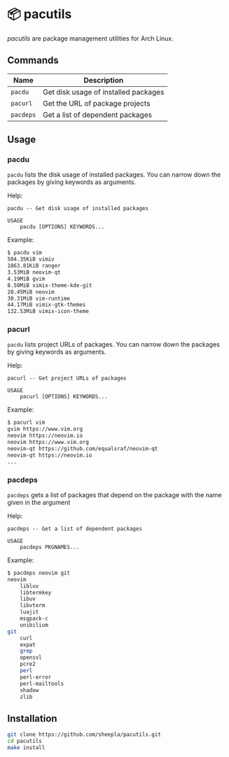 # 📦 pacutils

*pacutils* are package management utilities for Arch Linux.

## Commands

|Name|Description|
|--|--|
|`pacdu`|Get disk usage of installed packages|
|`pacurl`|Get the URL of package projects|
|`pacdeps`|Get a list of dependent packages|

## Usage

### pacdu

`pacdu` lists the disk usage of installed packages. You can narrow down the packages by giving keywords as arguments.

Help:

```
pacdu -- Get disk usage of installed packages

USAGE
    pacdu [OPTIONS] KEYWORDS...
```

Example:

```bash
$ pacdu vim
504.35KiB vimiv
1863.81KiB ranger
3.53MiB neovim-qt
4.19MiB gvim
8.50MiB vimix-theme-kde-git
20.45MiB neovim
30.31MiB vim-runtime
44.17MiB vimix-gtk-themes
132.53MiB vimix-icon-theme
```

### pacurl

`pacdu` lists project URLs of packages. You can narrow down the packages by giving keywords as arguments.

Help:
```
pacurl -- Get project URLs of packages

USAGE
    pacurl [OPTIONS] KEYWORDS...
```

Example:
```bash
$ pacurl vim
gvim https://www.vim.org
neovim https://neovim.io
neovim https://www.vim.org
neovim-qt https://github.com/equalsraf/neovim-qt
neovim-qt https://neovim.io
...
```

### pacdeps

`pacdeps` gets a list of packages that depend on the package with the name given in the argument

Help:
```
pacdeps -- Get a list of dependent packages

USAGE
    pacdeps PKGNAMES...
```

Example:

```bash
$ pacdeps neovim git
neovim
	libluv
	libtermkey
	libuv
	libvterm
	luajit
	msgpack-c
	unibilium
git
	curl
	expat
	grep
	openssl
	pcre2
	perl
	perl-error
	perl-mailtools
	shadow
	zlib
```

## Installation

```bash
git clone https://github.com/sheepla/pacutils.git
cd pacutils
make install
```

